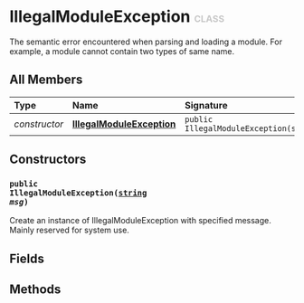 # IllegalModuleException <font color="#C8C8C8" size="3">CLASS</font>

The semantic error encountered when parsing and loading a module. For example, a module cannot contain two types of same name.

## All Members
|**Type**|**Name**|**Signature**
|:-------|:-------|:------------
|*constructor*|<a href="#c-IllegalModuleException-string"><b>IllegalModuleException</b></a>|`public IllegalModuleException(string)`

## Constructors
<a name="c-IllegalModuleException-string"></a>
### <code>public IllegalModuleException([string](../../String) *msg*)</code>
Create an instance of IllegalModuleException with specified message. Mainly reserved for system use.
## Fields

## Methods

